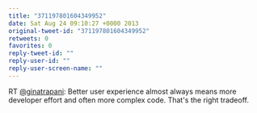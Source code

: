 ```yaml
---
title: "371197801604349952"
date: Sat Aug 24 09:10:27 +0000 2013
original-tweet-id: "371197801604349952"
retweets: 0
favorites: 0
reply-tweet-id: ""
reply-user-id: ""
reply-user-screen-name: ""
---
```

RT <a href="https://twitter.com/ginatrapani">@ginatrapani</a>: Better user experience almost always means more developer effort and often more complex code. That's the right tradeoff.
